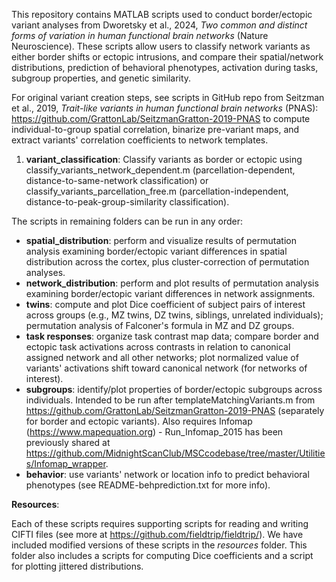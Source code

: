 This repository contains MATLAB scripts used to conduct border/ectopic variant analyses from Dworetsky et al., 2024, *Two common and distinct forms of variation in human functional brain networks* (Nature Neuroscience). These scripts allow users to classify network variants as either border shifts or ectopic intrusions, and compare their spatial/network distributions, prediction of behavioral phenotypes, activation during tasks, subgroup properties, and genetic similarity.

For original variant creation steps, see scripts in GitHub repo from Seitzman et al., 2019, *Trait-like variants in human functional brain networks* (PNAS): https://github.com/GrattonLab/SeitzmanGratton-2019-PNAS to compute individual-to-group spatial correlation, binarize pre-variant maps, and extract variants' correlation coefficients to network templates.

1. **variant_classification**: Classify variants as border or ectopic using classify_variants_network_dependent.m (parcellation-dependent, distance-to-same-network classification) or classify_variants_parcellation_free.m (parcellation-independent, distance-to-peak-group-similarity classification).

The scripts in remaining folders can be run in any order:
- **spatial_distribution**: perform and visualize results of permutation analysis examining border/ectopic variant differences in spatial distribution across the cortex, plus cluster-correction of permutation analyses.
- **network_distribution**: perform and plot results of permutation analysis examining border/ectopic variant differences in network assignments.
- **twins**: compute and plot Dice coefficient of subject pairs of interest across groups (e.g., MZ twins, DZ twins, siblings, unrelated individuals); permutation analysis of Falconer's formula in MZ and DZ groups.
- **task responses**: organize task contrast map data; compare border and ectopic task activations across contrasts in relation to canonical assigned network and all other networks; plot normalized value of variants' activations shift toward canonical network (for networks of interest).
- **subgroups**: identify/plot properties of border/ectopic subgroups across individuals. Intended to be run after templateMatchingVariants.m from https://github.com/GrattonLab/SeitzmanGratton-2019-PNAS (separately for border and ectopic variants). Also requires Infomap (https://www.mapequation.org) - Run_Infomap_2015 has been previously shared at https://github.com/MidnightScanClub/MSCcodebase/tree/master/Utilities/Infomap_wrapper.
- **behavior**: use variants' network or location info to predict behavioral phenotypes (see README-behprediction.txt for more info).

**Resources**:

Each of these scripts requires supporting scripts for reading and writing CIFTI files (see more at https://github.com/fieldtrip/fieldtrip/). We have included modified versions of these scripts in the *resources* folder. This folder also includes a scripts for computing Dice coefficients and a script for plotting jittered distributions.
